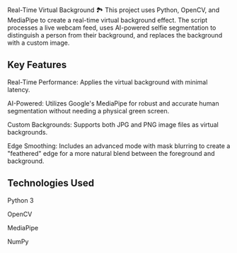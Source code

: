 Real-Time Virtual Background 🏞️
This project uses Python, OpenCV, and MediaPipe to create a real-time virtual background effect. The script processes a live webcam feed, uses AI-powered selfie segmentation to distinguish a person from their background, and replaces the background with a custom image.

## Key Features
Real-Time Performance: Applies the virtual background with minimal latency.

AI-Powered: Utilizes Google's MediaPipe for robust and accurate human segmentation without needing a physical green screen.

Custom Backgrounds: Supports both JPG and PNG image files as virtual backgrounds.

Edge Smoothing: Includes an advanced mode with mask blurring to create a "feathered" edge for a more natural blend between the foreground and background.

## Technologies Used
Python 3

OpenCV

MediaPipe

NumPy
